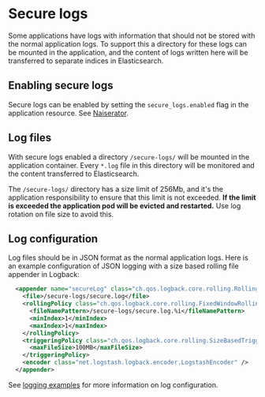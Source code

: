 # Secure logs

Some applications have logs with information that should not be stored
with the normal application logs. To support this a directory for
these logs can be mounted in the application, and the content of logs
written here will be transferred to separate indices in Elasticsearch.

## Enabling secure logs

Secure logs can be enabled by setting the `secure_logs.enabled` flag
in the application resource. See
[Naiserator](https://github.com/nais/naiserator/).

## Log files

With secure logs enabled a directory `/secure-logs/` will be mounted
in the application container. Every `*.log` file in this directory will be
monitored and the content transferred to Elasticsearch.

The `/secure-logs/` directory has a size limit of 256Mb, and it's the
application responsibility to ensure that this limit is not
exceeded. **If the limit is exceeded the application pod will be
evicted and restarted.** Use log rotation on file size to avoid this.

## Log configuration

Log files should be in JSON format as the normal application
logs. Here is an example configuration of JSON logging with a size
based rolling file appender in Logback:

```xml
  <appender name="secureLog" class="ch.qos.logback.core.rolling.RollingFileAppender">
    <file>/secure-logs/secure.log</file>
    <rollingPolicy class="ch.qos.logback.core.rolling.FixedWindowRollingPolicy">
      <fileNamePattern>/secure-logs/secure.log.%i</fileNamePattern>
      <minIndex>1</minIndex>
      <maxIndex>1</maxIndex>
    </rollingPolicy>
    <triggeringPolicy class="ch.qos.logback.core.rolling.SizeBasedTriggeringPolicy">
      <maxFileSize>100MB</maxFileSize>
    </triggeringPolicy>
    <encoder class="net.logstash.logback.encoder.LogstashEncoder" />
  </appender>
```

See [logging examples](../logging/examples.md) for more information on log configuration.
